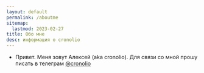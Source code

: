 ```yaml
---
layout: default
permalink: /aboutme
sitemap:
  lastmod: 2023-02-27
title: Обо мне
desc: информация о cronolio
---
```

<div class="posts">
<ul>
  <li>
Привет. Меня зовут Алексей (aka cronolio). Для связи со мной прошу писать в телеграм 
<a href="https://t.me/cronolio">@cronolio</a>
  </li>
</ul>
</div>
